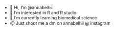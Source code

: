 - 👋 Hi, I’m @annabelhii
- 👀 I’m interested in R and R studio
- 🌱 I’m currently learning biomedical science 
- 📫 Just shoot me a dm on annabelhii @ instagram

